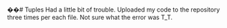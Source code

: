 ��#   T u p l e s 
 
 Had a little bit of trouble. Uploaded my code to the repository three times per each file. Not sure what the error was T_T.
